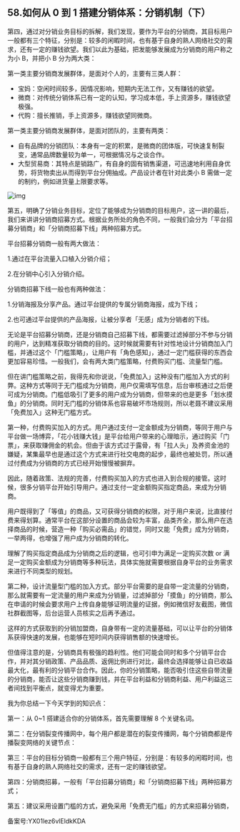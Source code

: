 ## 58.如何从 0 到 1 搭建分销体系：分销机制（下）
第四，通过对分销业务目标的拆解，我们发现，要作为平台的分销商，其目标用户一般都有三个特征，分别是：较多的闲暇时间，也有基于自身的熟人网络社交的需求，还有一定的赚钱欲望。我们以此为基础，把发能够发展成为分销商的用户称之为小 B，并把小 B 分为两大类：


第一类主要分销商发展群体，是面对个人的，主要有三类人群：


* 宝妈：空闲时间较多，因情况影响，短期内无法工作，又有赚钱的欲望。
* 微商：对传统分销体系已有一定的认知，学习成本低，手上资源多，赚钱欲望极强。
* 代购：擅长推销，手上资源多，赚钱欲望同微商。

第一类主要分销商发展群体，是面对团队的，主要有两类：


* 自有品牌的分销团队：本身有一定的积累，是微商的团体版，可快速复制裂变，通常品牌数量较为单一，可根据情况与之谈合作。
* 大型贸易商：其特点是销路广，有自身的固有销售渠道，可迅速地利用自身优势，将货物卖出从而得到平台分佣抽成。产品设计者在针对此类小 B 需做一定的制约，例如进货量上限要求等。

![img](https://pic1.zhimg.com/v2-1235988b6f000de3039e3a9066e3d201.webp)

第五，明确了分销业务目标，定位了能够成为分销商的目标用户，这一讲的最后，我们来讲讲分销商招募方式。根据业务所处的角色不同，一般我们会分为「平台招募分销商」和「分销商招募下线」两种招募方式。


平台招募分销商一般有两大做法：


1.通过在平台流量入口植入分销介绍；


2.在分销中心引入分销介绍。


分销商招募下线一般也有两种做法：


1.分销海报及分享产品。通过平台提供的专属分销商海报，成为下线；


2.也可通过平台提供的产品海报，让被分享者「无感」成为分销者的下线。


无论是平台招募分销商，还是分销商自己招募下线，都需要过滤掉部分不参与分销的用户，达到精准获取分销商的目的。这时候就需要有针对性地设计分销商加入门槛，并通过这个「门槛策略」，让用户有「角色感知」，通过一定门槛获得的东西会更加容易珍惜。一般我们，会有两大类门槛策略，付费购买门槛、流量型门槛。


但在讲门槛策略之前，我得先和你说说，「免费加入」这种没有门槛加入方式的利弊。这种方式等同于无门槛成为分销商，用户仅需填写信息，后台审核通过之后便可成为分销商。门槛低吸引了更多的用户成为分销商，但带来的也是更多「划水摸鱼」的分销商。同时无门槛的分销体系也容易破坏市场规则，所以老聂不建议采用「免费加入」这种无门槛方式。


第一种，付费购买加入的方式。用户通过支付一定金额成为分销商，等同于用户与平台做一场博弈，「花小钱赚大钱」是平台给用户带来的心理暗示，通过购买「门票」，来获取赚佣金的机会。但由于该方式过于露骨，有「拉人头」及养资金池的嫌疑，某集最早也是通过这个方式来进行社交电商的起步，最终也被处罚，所以通过付费成为分销商的方式已经开始慢慢被摒弃。


因此，随着政策、法规的完善，付费购买加入的方式也进入到合规的接管。这时候，很多分销平台开始引导用户。通过支付一定金额购买指定商品，来成为分销商。


用户既得到了「等值」的商品，又可获得分销商的权限，对于用户来说，比直接付费来得划算。通常平台在这部分设置的商品会较为丰富，品类齐全，那么用户在选择商品的时候，营造一种「购买必需品」的错觉，同时又能「免费」成为分销商，一举两得，也增强了用户成为分销商的转化。


理解了购买指定商品成为分销商之后的逻辑，也可引申为满足一定购买次数 or 满足一定购买金额成为分销商等多种玩法，具体实施就需要根据自身平台的业务需求来进行不同类型的规划。


第二种，设计流量型门槛的加入方式。部分平台需要的是自带一定流量的分销商，那么就需要有一定流量的用户来成为分销量，过滤掉部分「摸鱼」的分销商，那么在申请的时候会要求用户上传自身能够证明流量的证据，例如微信好友截图，微信社群截图等，后台运营人员核实之后再予通过。


这样的方式获取到的分销加盟商，自身带有一定的流量基础，可以让平台的分销体系获得快速的发展，也能够在短时间内获得销售额的快速增长。


但值得注意的是，分销商具有极强的趋利性。他们可能会同时和多个分销平台合作，并对其分销政策、产品品质、返佣比例进行对比，最终会选择能够让自已收益最大化，最有利的分销平台合作。因此，你的分销策略，能否吸引住这些自带流量的分销商，能否让这些分销商赚到钱，并在平台利益和分销商利益、用户利益这三者间找到平衡点，就变得尤为重要。


我为你总结一下今天学到的知识点：


第一：从 0~1 搭建适合你的分销体系，首先需要理解 8 个关键名词。


第二：在分销裂变传播网中，每个用户都是潜在的裂变传播网，每个分销商都是传播裂变网络的关键节点：


第三：平台的目标分销商一般都有三个用户特征，分别是：有较多的闲暇时间，也有基于自身的熟人网络社交的需求，还有一定的赚钱欲望。


第四：分销商招募，一般有「平台招募分销商」和「分销商招募下线」两种招募方式；


第五：建议采用设置门槛的方式，避免采用「免费无门槛」的方式来招募分销商，


备案号:YX01lez6vlEldkKDA

